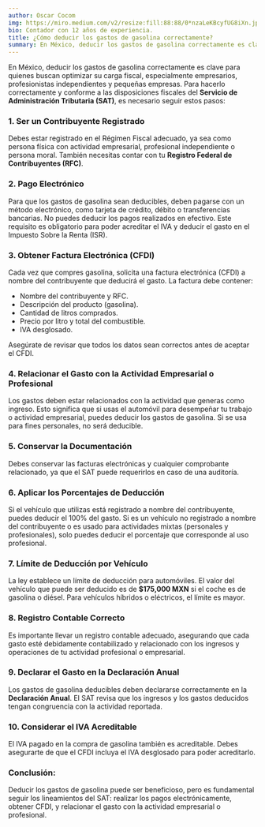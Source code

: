 ```yaml
---
author: Oscar Cocom
img: https://miro.medium.com/v2/resize:fill:88:88/0*nzaLeKBcyfUG8iXn.jpg
bio: Contador con 12 años de experiencia.
title: ¿Cómo deducir los gastos de gasolina correctamente?
summary: En México, deducir los gastos de gasolina correctamente es clave para quienes buscan optimizar su carga fiscal, especialmente empresarios, profesionistas independientes y pequeñas empresas.
---
```


En México, deducir los gastos de gasolina correctamente es clave para quienes buscan optimizar su carga fiscal, especialmente empresarios, profesionistas independientes y pequeñas empresas. Para hacerlo correctamente y conforme a las disposiciones fiscales del **Servicio de Administración Tributaria (SAT)**, es necesario seguir estos pasos:

### 1. **Ser un Contribuyente Registrado**

Debes estar registrado en el Régimen Fiscal adecuado, ya sea como persona física con actividad empresarial, profesional independiente o persona moral. También necesitas contar con tu **Registro Federal de Contribuyentes (RFC)**.

### 2. **Pago Electrónico**

Para que los gastos de gasolina sean deducibles, deben pagarse con un método electrónico, como tarjeta de crédito, débito o transferencias bancarias. No puedes deducir los pagos realizados en efectivo. Este requisito es obligatorio para poder acreditar el IVA y deducir el gasto en el Impuesto Sobre la Renta (ISR).

### 3. **Obtener Factura Electrónica (CFDI)**

Cada vez que compres gasolina, solicita una factura electrónica (CFDI) a nombre del contribuyente que deducirá el gasto. La factura debe contener:

- Nombre del contribuyente y RFC.
- Descripción del producto (gasolina).
- Cantidad de litros comprados.
- Precio por litro y total del combustible.
- IVA desglosado.

Asegúrate de revisar que todos los datos sean correctos antes de aceptar el CFDI.

### 4. **Relacionar el Gasto con la Actividad Empresarial o Profesional**

Los gastos deben estar relacionados con la actividad que generas como ingreso. Esto significa que si usas el automóvil para desempeñar tu trabajo o actividad empresarial, puedes deducir los gastos de gasolina. Si se usa para fines personales, no será deducible.

### 5. **Conservar la Documentación**

Debes conservar las facturas electrónicas y cualquier comprobante relacionado, ya que el SAT puede requerirlos en caso de una auditoría.

### 6. **Aplicar los Porcentajes de Deducción**

Si el vehículo que utilizas está registrado a nombre del contribuyente, puedes deducir el 100% del gasto. Si es un vehículo no registrado a nombre del contribuyente o es usado para actividades mixtas (personales y profesionales), solo puedes deducir el porcentaje que corresponde al uso profesional.

### 7. **Límite de Deducción por Vehículo**

La ley establece un límite de deducción para automóviles. El valor del vehículo que puede ser deducido es de **$175,000 MXN** si el coche es de gasolina o diésel. Para vehículos híbridos o eléctricos, el límite es mayor.

### 8. **Registro Contable Correcto**

Es importante llevar un registro contable adecuado, asegurando que cada gasto esté debidamente contabilizado y relacionado con los ingresos y operaciones de tu actividad profesional o empresarial.

### 9. **Declarar el Gasto en la Declaración Anual**

Los gastos de gasolina deducibles deben declararse correctamente en la **Declaración Anual**. El SAT revisa que los ingresos y los gastos deducidos tengan congruencia con la actividad reportada.

### 10. **Considerar el IVA Acreditable**

El IVA pagado en la compra de gasolina también es acreditable. Debes asegurarte de que el CFDI incluya el IVA desglosado para poder acreditarlo.

### Conclusión:

Deducir los gastos de gasolina puede ser beneficioso, pero es fundamental seguir los lineamientos del SAT: realizar los pagos electrónicamente, obtener CFDI, y relacionar el gasto con la actividad empresarial o profesional.
